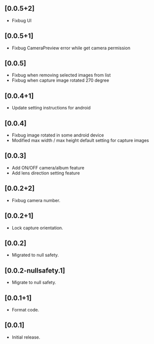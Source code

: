 ## [0.0.5+2]

* Fixbug UI

## [0.0.5+1]

* Fixbug CameraPreview error while get camera permission

## [0.0.5]

* Fixbug when removing selected images from list
* Fixbug when capture image rotated 270 degree

## [0.0.4+1]

* Update setting instructions for android

## [0.0.4]

* Fixbug image rotated in some android device
* Modified max width / max height default setting for capture images

## [0.0.3]

* Add ON/OFF camera/album feature
* Add lens direction setting feature

## [0.0.2+2]

* Fixbug camera number.

## [0.0.2+1]

* Lock capture orientation.

## [0.0.2]

* Migrated to null safety.

## [0.0.2-nullsafety.1]

* Migrate to null safety.

## [0.0.1+1]

* Format code.

## [0.0.1]

* Initial release.
